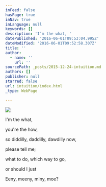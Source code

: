```yaml
---
inFeed: false
hasPage: true
inNav: true
inLanguage: null
keywords: []
description: 'I’m the what, '
datePublished: '2016-06-01T09:53:04.995Z'
dateModified: '2016-06-01T09:52:58.307Z'
title: ''
author:
  - name: ''
    url: ''
sourcePath: _posts/2015-12-24-intuition.md
authors: []
publisher: null
starred: false
url: intuition/index.html
_type: WebPage

---
```

![](https://s3-us-west-2.amazonaws.com/the-grid-img/p/893d662bbfde5e41bdb9a16a348c4db0f5e8fdfb.jpg)

I'm the what, 

you're the how, 

so diddilly, daddilly, dawdilly now, 

please tell me; 

what to do, which way to go, 

or should I just 

Eeny, meeny, miny, moe?